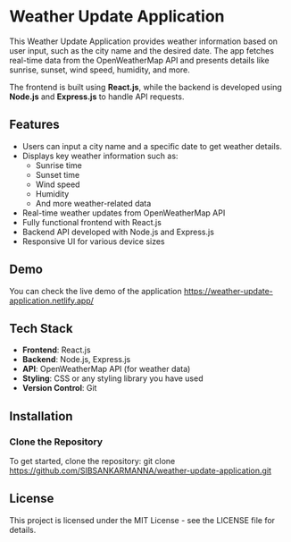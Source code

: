 # Weather Update Application

This Weather Update Application provides weather information based on user input, such as the city name and the desired date. The app fetches real-time data from the OpenWeatherMap API and presents details like sunrise, sunset, wind speed, humidity, and more.

The frontend is built using **React.js**, while the backend is developed using **Node.js** and **Express.js** to handle API requests.

## Features

- Users can input a city name and a specific date to get weather details.
- Displays key weather information such as:
  - Sunrise time
  - Sunset time
  - Wind speed
  - Humidity
  - And more weather-related data
- Real-time weather updates from OpenWeatherMap API
- Fully functional frontend with React.js
- Backend API developed with Node.js and Express.js
- Responsive UI for various device sizes

## Demo

You can check the live demo of the application https://weather-update-application.netlify.app/

## Tech Stack

- **Frontend**: React.js
- **Backend**: Node.js, Express.js
- **API**: OpenWeatherMap API (for weather data)
- **Styling**: CSS or any styling library you have used
- **Version Control**: Git

## Installation

### Clone the Repository

To get started, clone the repository:
git clone https://github.com/SIBSANKARMANNA/weather-update-application.git


## License
This project is licensed under the MIT License - see the LICENSE file for details.
